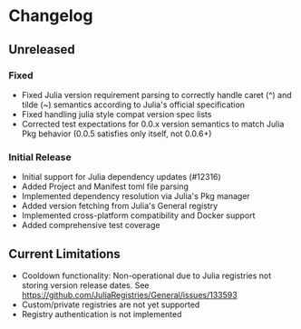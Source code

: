 # Changelog

## Unreleased

### Fixed

- Fixed Julia version requirement parsing to correctly handle caret (^) and tilde (~) semantics according to Julia's official specification
- Fixed handling julia style compat version spec lists
- Corrected test expectations for 0.0.x version semantics to match Julia Pkg behavior (0.0.5 satisfies only itself, not 0.0.6+)

### Initial Release

- Initial support for Julia dependency updates (#12316)
- Added Project and Manifest toml file parsing
- Implemented dependency resolution via Julia's Pkg manager
- Added version fetching from Julia's General registry
- Implemented cross-platform compatibility and Docker support
- Added comprehensive test coverage

## Current Limitations

- Cooldown functionality: Non-operational due to Julia registries not storing version release dates. See https://github.com/JuliaRegistries/General/issues/133593
- Custom/private registries are not yet supported
- Registry authentication is not implemented
